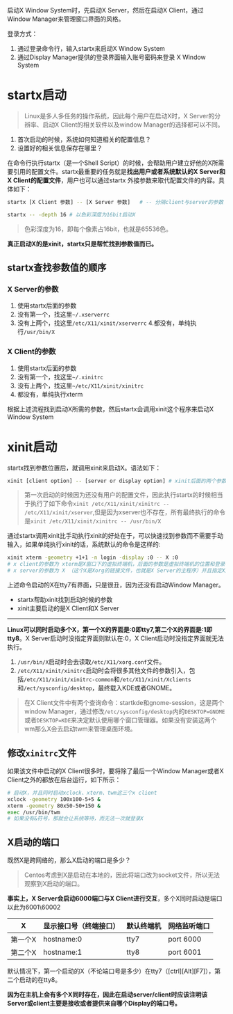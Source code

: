 启动X Window System时，先启动X Server，然后在启动X Client，通过Window Manager来管理窗口界面的风格。

登录方式：
1. 通过登录命令行，输入startx来启动X Window System
2. 通过Display Manager提供的登录界面输入账号密码来登录 X Window System

# startx启动
> Linux是多人多任务的操作系统，因此每个用户在启动X时，X Server的分辨率、启动X Client的相关软件以及window Manager的选择都可以不同。

1. 首次启动的时候，系统如何知道相关的配置信息？
2. 设置好的相关信息保存在哪里？

在命令行执行startx（是一个Shell Script）的时候，会帮助用户建立好他的X所需要引用的配置文件。startx最重要的任务就是**找出用户或者系统默认的X Server和X Client的配置文件**，用户也可以通过startx 外接参数来取代配置文件的内容。具体如下：
``` bash
startx [X Client 参数] -- [X Server 参数]   # -- 分隔client与server的参数

startx -- -depth 16 # 以色彩深度为16bit启动X
```

> 色彩深度为16，即每个像素占16bit，也就是65536色。

**真正启动X的是xinit，startx只是帮忙找到参数值而已。**

## startx查找参数值的顺序
### X Server的参数
1. 使用startx后面的参数
2. 没有第一个，找这里`~/.xserverrc`
3. 没有上两个，找这里`/etc/X11/xinit/xserverrc`
4.都没有，单纯执行`/usr/bin/X`

### X Client的参数
1. 使用startx后面的参数
2. 没有第一个，找这里`~/.xinitrc`
3. 没有上两个，找这里`~/etc/X11/xinit/xinitrc`
4. 都没有，单纯执行xterm

根据上述流程找到启动X所需的参数，然后startx会调用xinit这个程序来启动X Window System

# xinit启动
startx找到参数位置后，就调用xinit来启动X。语法如下：
```bash
xinit [client option] -- [server or display option] # xinit后面的两个参数就是startx找到的那些参数
```
> 第一次启动的时候因为还没有用户的配置文件，因此执行startx的时候相当于执行了如下命令`xinit /etc/X11/xinit/xinitrc -- /etc/X11/xinit/xserver`,但是因为xserver也不存在，所有最终执行的命令是`xinit /etc/X11/xinit/xinitrc -- /usr/bin/X`

通过startx调用xinit比手动执行xinit的好处在于，可以快速找到参数而不需要手动输入，如果单纯执行xinit的话，系统默认的命令是这样的:
``` bash
xinit xterm -geometry +1+1 -n login -display :0 -- X :0
# x client的参数为 xterm是X窗口下的虚拟终端机，后面的参数是虚拟终端机的位置和登录与否，最后一个参数-display:0表示虚拟终端机是启动在第0号的X显示界面上的
# x server的参数为 X （这个X是Xorg的链接文件，也就是X Server的主程序）并且指定X启动在第0个X显示界面
```
上述命令启动的X在tty7有界面，只是很丑，因为还没有启动Window Manager。

- startx帮助xinit找到启动时候的参数
- xinit主要启动的是X Client和X Server

-----
**Linux可以同时启动多个X，第一个X的界面是:0即tty7,第二个X的界面是:1即tty8**。X Server启动时没指定界面则默认在:0，X Client启动时没指定界面就无法执行。

1. `/usr/bin/X`启动时会去读取`/etc/X11/xorg.conf`文件。
2. `/etc/X11/xinit/xinitrc`启动时会将很多其他文件的参数引入，包括`/etc/X11/xinit/xinitrc-common`和`/etc/X11/xinit/Xclients`和`/ect/sysconfig/desktop`，最终载入KDE或者GNOME。

> 在X Client文件中有两个查询命令：startkde和gnome-session，这是两个window Manager，通过修改`/etc/sysconfig/desktop`内的`DESKTOP=GNOME`或者`DESKTOP=KDE`来决定默认使用哪个窗口管理器。如果没有安装这两个wm那么X会去启动twm来管理桌面环境。

## 修改`xinitrc`文件
如果该文件中启动的X Client很多时，要将除了最后一个Window Manager或者X Client之外的都放在后台运行，如下所示：
``` bash
# 启动X，并且同时启动xclock、xterm、twm这三个x client
xclock -geometry 100x100-5+5 &
xterm -geometry 80x50-50+150 &
exec /usr/bin/twm
# 如果没有&符号，那就会让系统等待，而无法一次就登录X
```

## X启动的端口
既然X是跨网络的，那么X启动的端口是多少？
> Centos考虑到X是启动在本地的，因此将端口改为socket文件，所以无法观察到X启动的端口。

**事实上，X Server会启动6000端口与X Client进行交互**，多个X同时启动是端口以此为6001\60002

X | 显示接口号（终端接口） | 默认终端机 | 网络监听端口
---| ---| ---| ---
第一个X|hostname:0|tty7|port 6000
第二个X|hostname:1|tty8|port 6001

默认情况下，第一个启动的X（不论端口号是多少）在tty7（[ctrl][Alt][F7]），第二个启动的在tty8。

**因为在主机上会有多个X同时存在，因此在启动server/client时应该注明该Server或client主要是接收或者提供来自哪个Display的端口号。**
